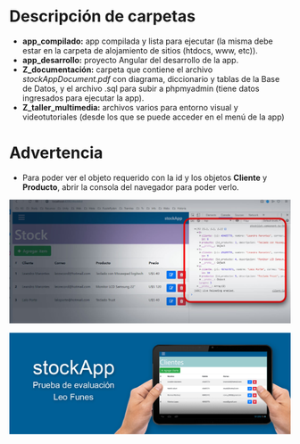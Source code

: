 # Descripción de carpetas

* **app_compilado:** app compilada y lista para ejecutar (la misma debe estar en la carpeta de alojamiento de sitios (htdocs, www, etc)).
* **app_desarrollo:** proyecto Angular del desarrollo de la app.
* **Z_documentación:** carpeta que contiene el archivo *stockAppDocument.pdf* con diagrama, diccionario y tablas de la Base de Datos, y el archivo .sql para subir a phpmyadmin (tiene datos ingresados para ejecutar la app).
* **Z_taller_multimedia:** archivos varios para entorno visual y videotutoriales (desde los que se puede acceder en el menú de la app)

# Advertencia

* Para poder ver el objeto requerido con la id y los objetos **Cliente** y **Producto**, abrir la consola del navegador para poder verlo.

![stockApp - Prueba Fullstack](./media/img2.jpg)

![stockApp - Prueba Fullstack](./media/img1.jpg)